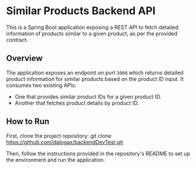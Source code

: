 # Similar Products Backend API

This is a Spring Boot application exposing a REST API to fetch detailed information of products similar to a given product, as per the provided contract.

## Overview

The application exposes an endpoint on port `5000` which returns detailed product information for similar products based on the product ID input. It consumes two existing APIs:

- One that provides similar product IDs for a given product ID.
- Another that fetches product details by product ID.

## How to Run

First, clone the project repository:
git clone https://github.com/dalogax/backendDevTest.git

Then, follow the instructions provided in the repository's README to set up the environment and run the application.
